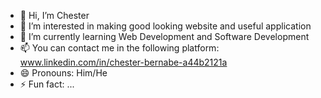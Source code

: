 - 👋 Hi, I’m Chester
- 👀 I’m interested in making good looking website and useful application
- 🌱 I’m currently learning Web Development and Software Development
- 📫 You can contact me in the following platform: www.linkedin.com/in/chester-bernabe-a44b2121a
- 😄 Pronouns: Him/He
- ⚡ Fun fact: ...

<!---
cbernabe1/cbernabe1 is a ✨ special ✨ repository because its `README.md` (this file) appears on your GitHub profile.
You can click the Preview link to take a look at your changes.
--->

